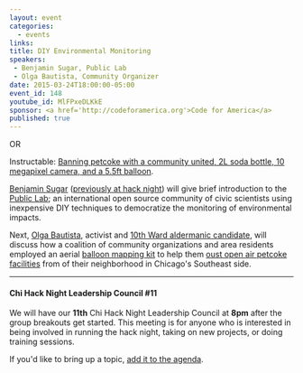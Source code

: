 ```yaml
---
layout: event
categories: 
  - events
links:
title: DIY Environmental Monitoring
speakers: 
 - Benjamin Sugar, Public Lab
 - Olga Bautista, Community Organizer
date: 2015-03-24T18:00:00-05:00
event_id: 148
youtube_id: MlFPxeDLKkE
sponsor: <a href='http://codeforamerica.org'>Code for America</a>
published: true
---
```


OR

Instructable: [Banning petcoke with a community united, 2L soda bottle, 10 megapixel camera, and a 5.5ft balloon](http://www.huffingtonpost.com/2015/02/27/chicago-petcoke-koch-brothers_n_6755040.html%0A%0A).

[Benjamin Sugar](http://publiclab.org/profile/bsugar) ([previously at hack night](http://opengovhacknight.org/events/2014/01/14/civiclab.html)) will give brief introduction to the [Public Lab](http://publiclab.org/); an international open source community of civic scientists using inexpensive DIY techniques to democratize the monitoring of environmental impacts.  

Next, [Olga Bautista](https://twitter.com/obauti), activist and [10th Ward aldermanic candidate](http://olgabautista.com/), will discuss how a coalition of community organizations and area residents employed an aerial [balloon mapping kit](http://publiclab.org/wiki/balloon-mapping) to help them [oust open air petcoke facilities](http://www.huffingtonpost.com/2015/02/27/chicago-petcoke-koch-brothers_n_6755040.html%0A%0A) from of their neighborhood in Chicago's Southeast side.

---

#### Chi Hack Night Leadership Council #11

We will have our **11th** Chi Hack Night Leadership Council at **8pm** after the group breakouts get started. This meeting is for anyone who is interested in being involved in running the hack night, taking on new projects, or doing training sessions. 

If you'd like to bring up a topic, [add it to the agenda](https://docs.google.com/document/d/1KseXcW1wkxkaL6LjF_7SqXLGT_uDrqj0m6-DBNEkx7c/edit#).